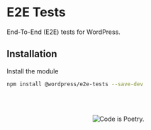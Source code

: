 # E2E Tests

End-To-End (E2E) tests for WordPress.

## Installation

Install the module

```bash
npm install @wordpress/e2e-tests --save-dev
```

<br/><br/><p align="center"><img src="https://s.w.org/style/images/codeispoetry.png?1" alt="Code is Poetry." /></p>
